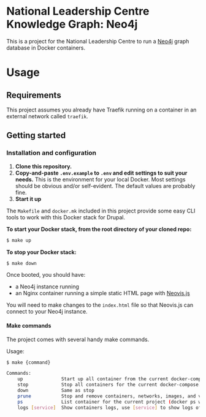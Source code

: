 # National Leadership Centre Knowledge Graph: Neo4j

This is a project for the National Leadership Centre to run a [Neo4j](https://neo4j.com/) graph database in Docker containers.

# Usage

## Requirements

This project assumes you already have Traefik running on a container in an external network called `traefik`.

## Getting started

### Installation and configuration

1. **Clone this repository.**
2. **Copy-and-paste `.env.example` to `.env` and edit settings to suit your needs.**
  This is the environment for your local Docker. Most settings should be obvious and/or self-evident. The default values are probably fine.
3. **Start it up**

The `Makefile` and `docker.mk` included in this project provide some easy CLI tools to work with this Docker stack for Drupal.

**To start your Docker stack, from the root directory of your cloned repo:**

```bash
$ make up
```

**To stop your Docker stack:**

```bash
$ make down
```

Once booted, you should have:

- a Neo4j instance running
- an Nginx container running a simple static HTML page with [Neovis.js](https://github.com/neo4j-contrib/neovis.js)

You will need to make changes to the `index.html` file so that Neovis.js can connect to your Neo4j instance.

#### Make commands

The project comes with several handy make commands.

Usage:

```bash
$ make {command}
```

```bash
Commands:
    up              Start up all container from the current docker-compose.yml
    stop            Stop all containers for the current docker-compose.yml (docker-compose stop)
    down            Same as stop
    prune           Stop and remove containers, networks, images, and volumes (docker-compose down)
    ps              List container for the current project (docker ps with filter by name)
    logs [service]  Show containers logs, use [service] to show logs of specific service
```
